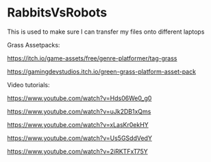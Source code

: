 # RabbitsVsRobots
This is used to make sure I can transfer my files onto different laptops

Grass Assetpacks:

https://itch.io/game-assets/free/genre-platformer/tag-grass

https://gamingdevstudios.itch.io/green-grass-platform-asset-pack

Video tutorials:

https://www.youtube.com/watch?v=Hds06We0_g0

https://www.youtube.com/watch?v=uJk2DB1xQms

https://www.youtube.com/watch?v=xLasKr0ekHY

https://www.youtube.com/watch?v=Us5GSddVedY

https://www.youtube.com/watch?v=2iRKTFxT75Y

